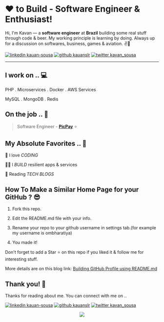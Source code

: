 <!-- Don't remove this --- https://github.com/ombharatiya -->

<!-- links to social media icons -->
<!-- no need to change these -->

<!-- icons  -->

[1.1]: https://github.com/kauanslr/kauanslr/blob/master/assets/icons/icons8-linkedin-48.png (LinkedIn)
[2.1]: https://github.com/kauanslr/kauanslr/blob/master/assets/icons/icons8-github-48.png (GitHub)
[3.1]: https://github.com/kauanslr/kauanslr/blob/master/assets/icons/icons8-twitter-48.png (Twitter)

<!-- links to my social media accounts -->

[1]: https://www.linkedin.com/in/kauan-sousa/
[2]: https://www.github.com/kauanslr
[3]: https://twitter.com/kavan_sousa

<!-- Don't remove this --- https://github.com/ombharatiya -->




<!-- section - intro -->
<!--#### **SDE** @ **HashedIn | Microsoft | ISRO** -->

# ❤ to Build - Software Engineer & Enthusiast!


Hi, I'm Kavan — a **software engineer** at **Brazil** building some real stuff through code & beer. My working principle is learning by doing. Always up for a discussion on softwares, business, games & aviation. ✌💖

<!-- section - intro -->

<!-- section - social media icons -->

[![linkedin kauan-sousa][1.1]][1]
[![github kauanslr][2.1]][2]
[![twitter kavan_sousa][3.1]][3]

<!-- section - social media icons -->

 ---

<!-- section - skills -->

## I work on .. 💻

PHP . Microservices . Docker . AWS Services

MySQL . MongoDB . Redis

<!-- section - skills -->

<!-- section - job details -->

## On the job .. 💯

> Software Engineer - [**PicPay**](https://picpay.com/site)  ⭐


<!-- section - job details -->


<!-- section - interests -->

## My Absolute Favorites .. 💖

🦄 I love _CODING_

👨‍💻 I _BUILD_ resilient apps & services

📰 Reading _TECH BLOGS_

<!-- section - interests -->

## How To Make a Similar Home Page for your GitHub ? 😎

1. Fork this repo.

2. Edit the README.md file with your info.

3. Rename your repo to your github username in settings tab.(for example my username is ombharatiya)

4. You made it!

Don't forget to add a Star ⭐ on this repo if you liked it & follow me for interesting stuff. 

More details are on this blog link: [Building GitHub Profile using README.md](https://medium.com/@ombharatiya/building-github-profile-using-readme-md-ombharatiya-8d7663e8456b)




## Thank you! 🙏

Thanks for reading about me. You can connect with me on ..

<!-- section - social media icons -->

[![linkedin kauan-sousa][1.1]][1]
[![github kauanslr][2.1]][2]
[![twitter kavan_sousa][3.1]][3]

<!-- section - social media icons -->

<p align='center'>
<img align='center' src="https://visitor-badge.glitch.me/badge?page_id=kauanslr.visitor-badge">
 <p/>
